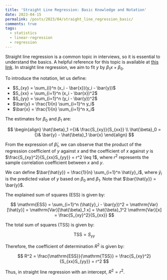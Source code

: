 ```yaml
---
title: 'Straight Line Regression: Basic Knowledge and Notation'
date: 2023-04-15
permalink: /posts/2023/04/straight_line_regression_basic/
comments: true
tags:
  - statistics
  - linear-regression
  - regression
---
```


Straight line regression is a common topic in interviews, so it is essential to understand the basics. A helpful reference for this topic is available at [this link](https://web.archive.org/web/20230416020029/https://mathworld.wolfram.com/CorrelationCoefficient.html). In straight line regression, we aim to fit $y$ by $\beta_1 x + \beta_0$.

To introduce the notation, let us define:

- $S_{xy} = \sum_{i}^n (x_i - \bar{x})(y_i - \bar{y})$
- $S_{xx} = \sum_{i=1}^n (x_i - \bar{x})^2$
- $S_{yy} = \sum_{i=1}^n (y_i - \bar{y})^2$
- $\bar{y} = \frac{1}{n} \sum_{i=1}^n y_i$
- $\bar{x} = \frac{1}{n} \sum_{i=1}^n x_i$

The estimates for $\beta_0$ and $\beta_1$ are:

$$
\begin{align}
  \hat{\beta}_1 ={}& \frac{S_{xy}}{S_{xx}} \\
\hat{\beta}_0 ={}& \bar{y} - \hat{\beta}_1 \bar{x}
\end{align}
$$

From the expression of $\hat{\beta}_1$, we can observe that the product of the regression coefficient of $y$ against $x$ and the coefficient of $x$ against $y$ is $\frac{S_{xy}^2}{S_{xx}S_{yy}} = r^2 \leq 1$, where $r^2$ represents the sample correlation coefficient between $x$ and $y$.

We can define $\bar{\hat{y}} = \frac{1}{n} \sum_{i=1}^n \hat{y}_i$, where $\hat{y}_i$ is the predicted value of $y$ based on $\beta_0$ and $\beta_1$. Note that $\bar{\hat{y}} = \bar{y}$. 

The explained sum of squares (ESS) is given by:

$$
\mathrm{ESS} = \sum_{i=1}^n (\hat{y}_i - \bar{y})^2 = \mathrm{Var}[\hat{y}] = \mathrm{Var}[\hat{\beta}_1 x] = \hat{\beta}_1^2 \mathrm{Var}[x] = \frac{S_{xy}^2}{S_{xx}}
$$

The total sum of squares (TSS) is given by:

$$
\mathrm{TSS} = S_{yy}
$$

Therefore, the coefficient of determination $R^2$ is given by:

$$
R^2 = \frac{\mathrm{ESS}}{\mathrm{TSS}} = \frac{S_{xy}^2}{S_{xx}S_{yy}} = r^2
$$

Thus, in straight line regression with an intercept, $R^2 = r^2$.